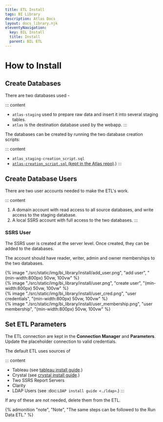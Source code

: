 ```yaml
---
title: ETL Install
tags: BI Library
description: Atlas Docs
layout: docs_library.njk
eleventyNavigation:
  key: BIL Install
  title: Install
  parent: BIL ETL
---
```


# How to Install


## Create Databases


There are two databases used -

::: content
- ``atlas-staging`` used to prepare raw data and insert it into several staging tables.
- ``atlas`` is the destination database used by the webapp.
:::

The databases can be created by running the two database creation scripts:

::: content
- ``atlas_staging-creation_script.sql``
- [``atlas-creation_script.sql`` (kept in the Atlas repo)](https://github.com/Riverside-Healthcare/Atlas/blob/master/web/atlas-creation_script.sql).)
:::


## Create Database Users

There are two user accounts needed to make the ETL's work.

::: content
1. A domain account with read access to all source databases, and write access to the staging database.
2. A local SSRS account with full access to the two databases.
:::

### SSRS User


The SSRS user is created at the server level. Once created, they can be added to the databases.

The account should have reader, writer, admin and owner memberships to the two databases.

<div class="box is-flex is-justify-content-center">
    {% image "./src/static/img/bi_library/install/add_user.png", "add user", "(min-width:800px) 50vw, 100vw" %}
</div>
<div class="box is-flex is-justify-content-center">
    {% image "./src/static/img/bi_library/install/user.png", "create user", "(min-width:800px) 50vw, 100vw" %}
</div>
<div class="box is-flex is-justify-content-center">
    {% image "./src/static/img/bi_library/install/user_cred.png", "user credentials", "(min-width:800px) 50vw, 100vw" %}
</div>
<div class="box is-flex is-justify-content-center">
    {% image "./src/static/img/bi_library/install/user_membership.png", "user membership", "(min-width:800px) 50vw, 100vw" %}
</div>

## Set ETL Parameters

The ETL connection are kept in the **Connection Manager** and **Parameters**. Update the placeholder connection to valid credentials.

The default ETL uses sources of

::: content
- Tableau (see [tableau install guide](https://github.com/Riverside-Healthcare/Tableau-Metadata-Exporter).)
- Crystal (see [crystal install guide](https://github.com/Riverside-Healthcare/Sqlize-Crystal-Reports).)
- Two SSRS Report Servers
- Clarity
- LDAP Users (see :doc:`LDAP install guide <./ldap>`.)
:::

If any of these are not needed, delete them from the ETL.

{% admonition
   "note",
   "Note",
   "The same steps can be followed to the Run Data ETL."
%}
